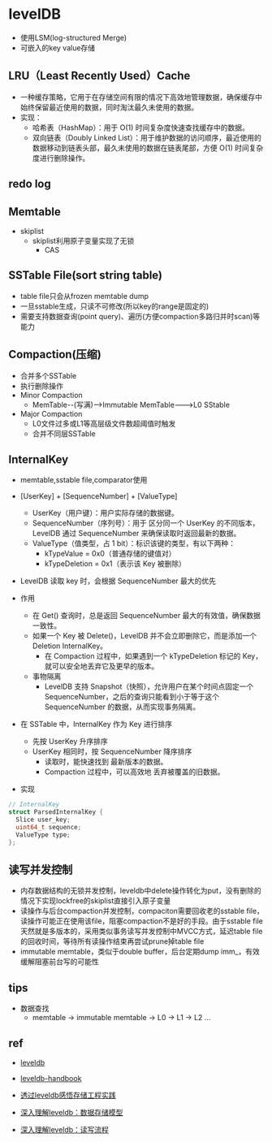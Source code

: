 # levelDB
+ 使用LSM(log-structured Merge)
+ 可嵌入的key value存储

## LRU（Least Recently Used）Cache 
+ 一种缓存策略，它用于在存储空间有限的情况下高效地管理数据，确保缓存中始终保留最近使用的数据，同时淘汰最久未使用的数据。
+ 实现：
    + 哈希表（HashMap）：用于 O(1) 时间复杂度快速查找缓存中的数据。
    + 双向链表（Doubly Linked List）：用于维护数据的访问顺序，最近使用的数据移动到链表头部，最久未使用的数据在链表尾部，方便 O(1) 时间复杂度进行删除操作。


## redo log

## Memtable
+ skiplist
    + skiplist利用原子变量实现了无锁
        + CAS

## SSTable File(sort string table)
+ table file只会从frozen memtable dump
+ 一旦sstable生成，只读不可修改(所以key的range是固定的)
+ 需要支持数据查询(point query)、遍历(方便compaction多路归并时scan)等能力


## Compaction(压缩)
+ 合并多个SSTable
+ 执行删除操作
+ Minor Compaction
    + MemTable--(写满)-->Immutable MemTable--->L0 SStable
+ Major Compaction
    + L0文件过多或L1等高层级文件数超阈值时触发
    + 合并不同层SSTable

## InternalKey
+ memtable,sstable file,comparator使用
+ [UserKey] + [SequenceNumber] + [ValueType]
    + UserKey（用户键）：用户实际存储的数据键。
    + SequenceNumber（序列号）：用于 区分同一个 UserKey 的不同版本，LevelDB 通过 SequenceNumber 来确保读取时返回最新的数据。
    + ValueType（值类型，占 1 bit）：标识该键的类型，有以下两种：
        + kTypeValue = 0x0（普通存储的键值对）
        + kTypeDeletion = 0x1（表示该 Key 被删除）
+ LevelDB 读取 key 时，会根据 SequenceNumber 最大的优先

+ 作用
    + 在 Get() 查询时，总是返回 SequenceNumber 最大的有效值，确保数据一致性。
    + 如果一个 Key 被 Delete()，LevelDB 并不会立即删除它，而是添加一个 Deletion InternalKey。
        + 在 Compaction 过程中，如果遇到一个 kTypeDeletion 标记的 Key，就可以安全地丢弃它及更早的版本。
    + 事物隔离
        + LevelDB 支持 Snapshot（快照），允许用户在某个时间点固定一个 SequenceNumber，之后的查询只能看到小于等于这个 SequenceNumber 的数据，从而实现事务隔离。

+ 在 SSTable 中，InternalKey 作为 Key 进行排序
    + 先按 UserKey 升序排序
    + UserKey 相同时，按 SequenceNumber 降序排序
        + 读取时，能快速找到 最新版本的数据。
        + Compaction 过程中，可以高效地 丢弃被覆盖的旧数据。

+ 实现
```cpp
// InternalKey 
struct ParsedInternalKey {
  Slice user_key;
  uint64_t sequence;
  ValueType type;
};
```
## 读写并发控制
+ 内存数据结构的无锁并发控制，leveldb中delete操作转化为put，没有删除的情况下实现lockfree的skiplist直接引入原子变量
+ 读操作与后台compaction并发控制，compaciton需要回收老的sstable file，读操作可能正在使用该file，阻塞compaction不是好的手段。由于sstable file天然就是多版本的，采用类似事务读写并发控制中MVCC方式，延迟table file的回收时间，等待所有读操作结束再尝试prune掉table file
+ immutable memtable，类似于double buffer，后台定期dump imm_，有效缓解阻塞前台写的可能性

## tips
+ 数据查找
    + memtable -> immutable memtable -> L0 -> L1 -> L2 ...

## ref
+ [leveldb](https://github.com/google/leveldb)
+ [leveldb-handbook](https://leveldb-handbook.readthedocs.io/zh/latest/basic.html)

+ [透过leveldb感悟存储工程实践](https://zhuanlan.zhihu.com/p/516566364)
+ [深入理解leveldb：数据存储模型](https://zhuanlan.zhihu.com/p/523551998)
+ [深入理解leveldb：读写流程](https://zhuanlan.zhihu.com/p/531933689)